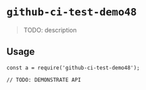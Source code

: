 
# `github-ci-test-demo48`

> TODO: description

## Usage

```
const a = require('github-ci-test-demo48');

// TODO: DEMONSTRATE API
```

